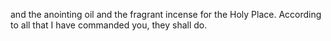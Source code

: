 and the anointing oil and the fragrant incense for the Holy Place. According to all that I have commanded you, they shall do.
